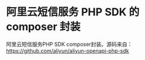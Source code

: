 # 阿里云短信服务 PHP SDK 的 composer 封装

阿里云短信服务PHP SDK composer封装。源码来自：https://github.com/aliyun/aliyun-openapi-php-sdk